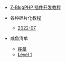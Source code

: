 - [Z-BlogPHP 插件开发教程](README.md)

- 各种碎片化教程

  - [2022-07](book-tips/2022-07.md)


- 咸鱼清单

  - [序章](book-GesF/Prologue.md)
  - [Level 1](book-GesF/Level-1.md)
